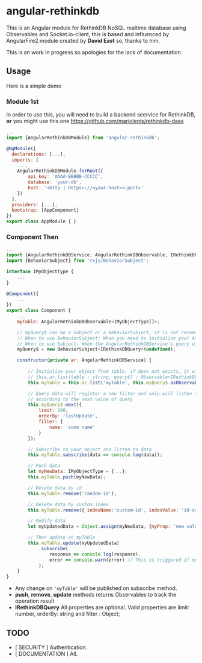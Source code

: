 # angular-rethinkdb
This is an Angular module for RethinkDB NoSQL realtime database using Observables and Socket.io-client, this is based and influenced by AngularFire2 module created by 
__David East__ so, thanks to him. 

This is an work in progress so apologies for the lack of documentation.

## Usage
Here is a simple demo
### Module 1st
In order to use this, you will need to build a backend seervice for RethinkDB, __or__ you might use this one 
https://github.com/mariolenis/rethinkdb-daas
```js
...
import {AngularRethinkDBModule} from 'angular-rethinkdb';

@NgModule({
  declarations: [...],
  imports: [
    ...,
    AngularRethinkDBModule.forRoot({
        api_key: 'AAAA-BBBBB-CCCCC',
        database: 'your-db',
        host: '<http | https>://<your-host><:port>'
    })
  ],
  providers: [...],
  bootstrap: [AppComponent]
})
export class AppModule { }

```

### Component Then
```js
...
import {AngularRethinkDBService, AngularRethinkDBObservable, IRethinkDBQuery} from 'angular-rethinkdb';
import {BehaviorSubject} from 'rxjs/BehaviorSubject';

interface IMyObjectType {
    ...
}

@Component({
    ...
})
export class Component {
    ...
    myTable: AngularRethinkDBObservable<IMyObjectType[]>;

    // myQuery$ can be a Subject or a BehaviorSubject, it is not recomended to use ReplySubject
    // When to use BehaviorSubject: When you need to initialize your AngularRethinkDBService along with the query
    // When to use Subject: When the AngularRethinkDBService's query will be set by user or by another side effect
    myQuery$ = new BehaviorSubject<IRethinkDBQuery>(undefined);

    constructor(private ar: AngularRethinkDBService) {
        
        // Initialize your object from table, if does not exists, it will be created
        // this.ar.list(table : string, query$? : Observable<IRethinkDBQuery>)
        this.myTable = this.ar.list('myTable', this.myQuery$.asObservable());

        // Query data will register a new filter and only will listen to changes 
        // according to the next value of query
        this.myQuery$.next({
            limit: 100,
            orderBy: 'lastUpdate',
            filter: {
                name: 'some name'
            }
        });

        // Subscribe to your object and listen to data
        this.myTable.subscribe(data => console.log(data));

        // Push data
        let myNewData: IMyObjectType = {...};
        this.myTable.push(myNewData);

        // Delete data by id
        this.myTable.remove('random-id');

        // Delete data by custom index
        this.myTable.remove({ indexName:'custom-id', indexValue: 'id-value' });

        // Modify data
        let myUpdatedData = Object.assign(myNewData, {myProp: 'new value'});

        // Then update at myTable
        this.myTable.update(myUpdatedData)
            .subscribe(
                response => console.log(response),
                error => console.warn(error) // This is triggered if myUpdatedData has no id as property.
            );
    }
}
```
* Any change on ```'myTable'``` will be published on subscribe method.
* __push__, __remove__, __update__ methods returns Observables to track the operation result
* __IRethinkDBQuery__ All properties are optional. Valid properties are limit: number, orderBy: string and filter : Object; 

## TODO
* [ SECURITY ] Authentication.
* [ DOCUMENTATION ] All.